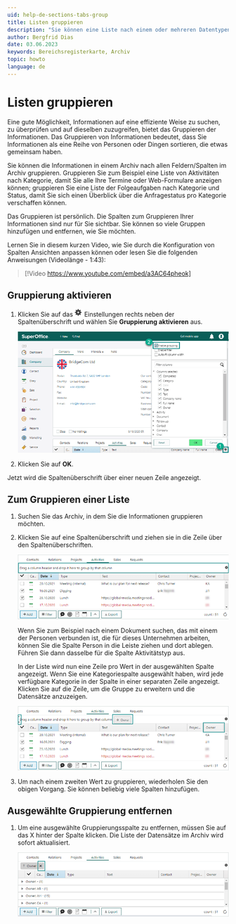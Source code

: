 ```yaml
---
uid: help-de-sections-tabs-group
title: Listen gruppieren
description: "Sie können eine Liste nach einem oder mehreren Datentypen gruppieren, um einen besseren Überblick über die Datensätze in einer Bereichsregisterkarte (Archiv) zu erhalten."
author: Bergfrid Dias
date: 03.06.2023
keywords: Bereichsregisterkarte, Archiv
topic: howto
language: de
---
```


# Listen gruppieren

Eine gute Möglichkeit, Informationen auf eine effiziente Weise zu suchen, zu überprüfen und auf dieselben zuzugreifen, bietet das Gruppieren der Informationen. Das Gruppieren von Informationen bedeutet, dass Sie Informationen als eine Reihe von Personen oder Dingen sortieren, die etwas gemeinsam haben.

Sie können die Informationen in einem Archiv nach allen Feldern/Spalten im Archiv gruppieren. Gruppieren Sie zum Beispiel eine Liste von Aktivitäten nach Kategorie, damit Sie alle Ihre Termine oder Web-Formulare anzeigen können; gruppieren Sie eine Liste der Folgeaufgaben nach Kategorie und Status, damit Sie sich einen Überblick über die Anfragestatus pro Kategorie verschaffen können.

Das Gruppieren ist persönlich. Die Spalten zum Gruppieren Ihrer Informationen sind nur für Sie sichtbar. Sie können so viele Gruppen hinzufügen und entfernen, wie Sie möchten.

Lernen Sie in diesem kurzen Video, wie Sie durch die Konfiguration von Spalten Ansichten anpassen können oder lesen Sie die folgenden Anweisungen (Videolänge - 1:43):

<!-- markdownlint-disable-next-line MD034 DOCSMD007 -->
> [!Video https://www.youtube.com/embed/a3AC64pheok]

## Gruppierung aktivieren

1. Klicken Sie auf das ![Symbol][img1] Einstellungen rechts neben der Spaltenüberschrift und wählen Sie **Gruppierung aktivieren** aus.

    ![Gruppierung aktivieren -screenshot][img5]

1. Klicken Sie auf **OK**.

Jetzt wird die Spaltenüberschrift über einer neuen Zeile angezeigt.

## Zum Gruppieren einer Liste

1. Suchen Sie das Archiv, in dem Sie die Informationen gruppieren möchten.

1. Klicken Sie auf eine Spaltenüberschrift und ziehen sie in die Zeile über den Spaltenüberschriften.

    ![Ziehen Sie einen Spaltenkopf und legen Sie ihn hier ab, um nach dieser Spalte zu gruppieren -screenshot][img6]

    Wenn Sie zum Beispiel nach einem Dokument suchen, das mit einem der Personen verbunden ist, die für dieses Unternehmen arbeiten, können Sie die Spalte Person in die Leiste ziehen und dort ablegen. Führen Sie dann dasselbe für die Spalte Aktivitätstyp aus.

    In der Liste wird nun eine Zeile pro Wert in der ausgewählten Spalte angezeigt. Wenn Sie eine Kategoriespalte ausgewählt haben, wird jede verfügbare Kategorie in der Spalte in einer separaten Zeile angezeigt. Klicken Sie auf die Zeile, um die Gruppe zu erweitern und die Datensätze anzuzeigen.

    ![Klicken und ziehen Sie Spalten, um Ihre Informationen zu gruppieren -screenshot][img7]

1. Um nach einem zweiten Wert zu gruppieren, wiederholen Sie den obigen Vorgang. Sie können beliebig viele Spalten hinzufügen.

## Ausgewählte Gruppierung entfernen

1. Um eine ausgewählte Gruppierungsspalte zu entfernen, müssen Sie auf das X hinter der Spalte klicken. Die Liste der Datensätze im Archiv wird sofort aktualisiert.

    ![Drücken Sie das X, um eine Gruppierungsspalte zu entfernen -screenshot][img8]

<!-- Referenced links -->

<!-- Referenced images -->
[img1]: ../../../../common/icons/cog-wheel.png
[img5]: ../../../media/loc/en/learn/archive-enable-grouping.png
[img6]: ../../../media/loc/en/learn/getstarted-archives-groupingon.png
[img7]: ../../../media/loc/en/learn/getstarted-archives-selectgroup.png
[img8]: ../../../media/loc/en/learn/getstarted-archives-deletegroup.png
